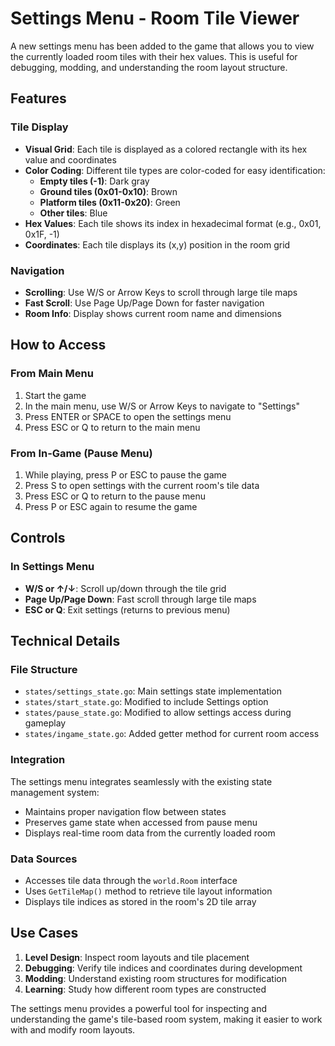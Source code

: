 # Settings Menu - Room Tile Viewer

A new settings menu has been added to the game that allows you to view the currently loaded room tiles with their hex values. This is useful for debugging, modding, and understanding the room layout structure.

## Features

### Tile Display
- **Visual Grid**: Each tile is displayed as a colored rectangle with its hex value and coordinates
- **Color Coding**: Different tile types are color-coded for easy identification:
  - **Empty tiles (-1)**: Dark gray
  - **Ground tiles (0x01-0x10)**: Brown
  - **Platform tiles (0x11-0x20)**: Green  
  - **Other tiles**: Blue
- **Hex Values**: Each tile shows its index in hexadecimal format (e.g., 0x01, 0x1F, -1)
- **Coordinates**: Each tile displays its (x,y) position in the room grid

### Navigation
- **Scrolling**: Use W/S or Arrow Keys to scroll through large tile maps
- **Fast Scroll**: Use Page Up/Page Down for faster navigation
- **Room Info**: Display shows current room name and dimensions

## How to Access

### From Main Menu
1. Start the game
2. In the main menu, use W/S or Arrow Keys to navigate to "Settings"
3. Press ENTER or SPACE to open the settings menu
4. Press ESC or Q to return to the main menu

### From In-Game (Pause Menu)
1. While playing, press P or ESC to pause the game
2. Press S to open settings with the current room's tile data
3. Press ESC or Q to return to the pause menu
4. Press P or ESC again to resume the game

## Controls

### In Settings Menu
- **W/S or ↑/↓**: Scroll up/down through the tile grid
- **Page Up/Page Down**: Fast scroll through large tile maps
- **ESC or Q**: Exit settings (returns to previous menu)

## Technical Details

### File Structure
- `states/settings_state.go`: Main settings state implementation
- `states/start_state.go`: Modified to include Settings option
- `states/pause_state.go`: Modified to allow settings access during gameplay
- `states/ingame_state.go`: Added getter method for current room access

### Integration
The settings menu integrates seamlessly with the existing state management system:
- Maintains proper navigation flow between states
- Preserves game state when accessed from pause menu
- Displays real-time room data from the currently loaded room

### Data Sources
- Accesses tile data through the `world.Room` interface
- Uses `GetTileMap()` method to retrieve tile layout information
- Displays tile indices as stored in the room's 2D tile array

## Use Cases

1. **Level Design**: Inspect room layouts and tile placement
2. **Debugging**: Verify tile indices and coordinates during development
3. **Modding**: Understand existing room structures for modification
4. **Learning**: Study how different room types are constructed

The settings menu provides a powerful tool for inspecting and understanding the game's tile-based room system, making it easier to work with and modify room layouts.